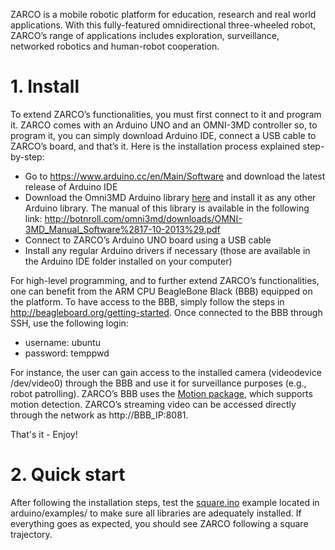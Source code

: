ZARCO is a mobile robotic platform for education, research and real world applications. With this fully-featured omnidirectional three-wheeled robot, ZARCO’s range of applications includes exploration, surveillance, networked robotics and human-robot cooperation.

# 1. Install
To extend ZARCO’s functionalities, you must first connect to it and program it. ZARCO comes with an Arduino UNO and an OMNI-3MD controller so, to program it, you can simply download Arduino IDE, connect a USB cable to ZARCO’s board, and that’s it. 
Here is the installation process explained step-by-step:
* Go to https://www.arduino.cc/en/Main/Software and download the latest release of Arduino IDE
* Download the Omni3MD Arduino library [here](arduino/library/) and install it as any other Arduino library. The manual of this library is available in the following link: http://botnroll.com/omni3md/downloads/OMNI-3MD_Manual_Software%2817-10-2013%29.pdf 
* Connect to ZARCO’s Arduino UNO board using a USB cable
* Install any regular Arduino drivers if necessary (those are available in the Arduino IDE folder installed on your computer)

For high-level programming, and to further extend ZARCO’s functionalities, one can benefit from the ARM CPU BeagleBone Black (BBB) equipped on the platform. To have access to the BBB, simply follow the steps in http://beagleboard.org/getting-started. Once connected to the BBB through SSH, use the following login:
* username: ubuntu
* password: temppwd

For instance, the user can gain access to the installed camera (videodevice /dev/video0) through the BBB and use it for surveillance purposes (e.g., robot patrolling). ZARCO’s BBB uses the [Motion package](https://launchpad.net/ubuntu/trusty/+package/motion), which supports motion detection. ZARCO’s streaming video can be accessed directly through the network as http://BBB_IP:8081.

That's it - Enjoy!


# 2.	Quick start
After following the installation steps, test the [square.ino](arduino/examples/square/square.ino) example located in arduino/examples/ to make sure all libraries are adequately installed. If everything goes as expected, you should see ZARCO following a square trajectory.
